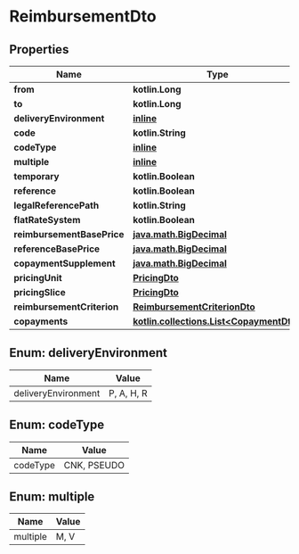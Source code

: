 
# ReimbursementDto

## Properties
Name | Type | Description | Notes
------------ | ------------- | ------------- | -------------
**from** | **kotlin.Long** |  |  [optional]
**to** | **kotlin.Long** |  |  [optional]
**deliveryEnvironment** | [**inline**](#DeliveryEnvironmentEnum) |  |  [optional]
**code** | **kotlin.String** |  |  [optional]
**codeType** | [**inline**](#CodeTypeEnum) |  |  [optional]
**multiple** | [**inline**](#MultipleEnum) |  |  [optional]
**temporary** | **kotlin.Boolean** |  |  [optional]
**reference** | **kotlin.Boolean** |  |  [optional]
**legalReferencePath** | **kotlin.String** |  |  [optional]
**flatRateSystem** | **kotlin.Boolean** |  |  [optional]
**reimbursementBasePrice** | [**java.math.BigDecimal**](java.math.BigDecimal.md) |  |  [optional]
**referenceBasePrice** | [**java.math.BigDecimal**](java.math.BigDecimal.md) |  |  [optional]
**copaymentSupplement** | [**java.math.BigDecimal**](java.math.BigDecimal.md) |  |  [optional]
**pricingUnit** | [**PricingDto**](PricingDto.md) |  |  [optional]
**pricingSlice** | [**PricingDto**](PricingDto.md) |  |  [optional]
**reimbursementCriterion** | [**ReimbursementCriterionDto**](ReimbursementCriterionDto.md) |  |  [optional]
**copayments** | [**kotlin.collections.List&lt;CopaymentDto&gt;**](CopaymentDto.md) |  |  [optional]


<a name="DeliveryEnvironmentEnum"></a>
## Enum: deliveryEnvironment
Name | Value
---- | -----
deliveryEnvironment | P, A, H, R


<a name="CodeTypeEnum"></a>
## Enum: codeType
Name | Value
---- | -----
codeType | CNK, PSEUDO


<a name="MultipleEnum"></a>
## Enum: multiple
Name | Value
---- | -----
multiple | M, V
